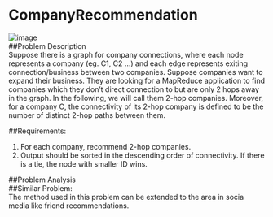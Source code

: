 # CompanyRecommendation
![image](https://github.com/ycl11761/CompanyRecommendation/blob/master/mapreduce.png)</br>
##Problem Description</br>
Suppose there is a graph for company connections, where each node represents a company (eg.
C1, C2 …) and each edge represents exiting connection/business between two companies. Suppose
companies want to expand their business. They are looking for a MapReduce application to find
companies which they don’t direct connection to but are only 2 hops away in the graph. In the
following, we will call them 2-hop companies. Moreover, for a company C, the connectivity of
its 2-hop company is defined to be the number of distinct 2-hop paths between them.</br>
 
##Requirements:</br>
1. For each company, recommend 2-hop companies.</br>
2. Output should be sorted in the descending order of connectivity. If there is a tie, the
node with smaller ID wins.</br>

##Problem Analysis</br>
##Similar Problem:</br>
The method used in this problem can be extended to the area in socia media like friend recommendations.
